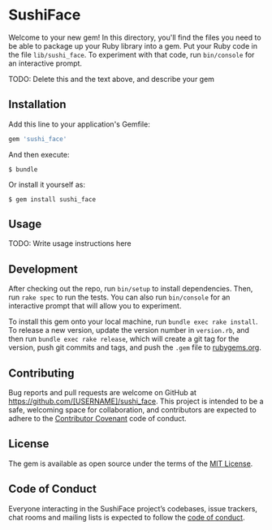 # SushiFace

Welcome to your new gem! In this directory, you'll find the files you need to be able to package up your Ruby library into a gem. Put your Ruby code in the file `lib/sushi_face`. To experiment with that code, run `bin/console` for an interactive prompt.

TODO: Delete this and the text above, and describe your gem

## Installation

Add this line to your application's Gemfile:

```ruby
gem 'sushi_face'
```

And then execute:

    $ bundle

Or install it yourself as:

    $ gem install sushi_face

## Usage

TODO: Write usage instructions here

## Development

After checking out the repo, run `bin/setup` to install dependencies. Then, run `rake spec` to run the tests. You can also run `bin/console` for an interactive prompt that will allow you to experiment.

To install this gem onto your local machine, run `bundle exec rake install`. To release a new version, update the version number in `version.rb`, and then run `bundle exec rake release`, which will create a git tag for the version, push git commits and tags, and push the `.gem` file to [rubygems.org](https://rubygems.org).

## Contributing

Bug reports and pull requests are welcome on GitHub at https://github.com/[USERNAME]/sushi_face. This project is intended to be a safe, welcoming space for collaboration, and contributors are expected to adhere to the [Contributor Covenant](http://contributor-covenant.org) code of conduct.

## License

The gem is available as open source under the terms of the [MIT License](https://opensource.org/licenses/MIT).

## Code of Conduct

Everyone interacting in the SushiFace project’s codebases, issue trackers, chat rooms and mailing lists is expected to follow the [code of conduct](https://github.com/[USERNAME]/sushi_face/blob/master/CODE_OF_CONDUCT.md).
